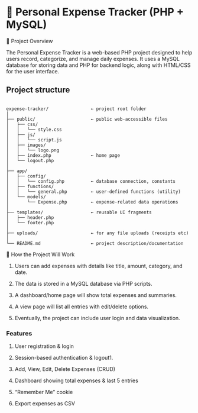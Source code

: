 # 🧾 Personal Expense Tracker (PHP + MySQL)

📁 Project Overview

The Personal Expense Tracker is a web-based PHP project designed to help users record, categorize, and manage daily expenses. It uses a MySQL database for storing data and PHP for backend logic, along with HTML/CSS for the user interface.

## Project structure

```pgsql

expense-tracker/                ← project root folder
│
├── public/                     ← public web-accessible files
│   ├── css/
│   │   └── style.css
│   ├── js/
│   │   └── script.js
│   ├── images/
│   │   └── logo.png
│   ├── index.php               ← home page
│   └── logout.php
│
├── app/
│   ├── config/
│   │   └── config.php          ← database connection, constants
│   ├── functions/
│   │   └── general.php         ← user-defined functions (utility)
│   └── models/
│       └── Expense.php         ← expense-related data operations
│
├── templates/                  ← reusable UI fragments
│   ├── header.php
│   └── footer.php
│
├── uploads/                    ← for any file uploads (receipts etc)
│
└── README.md                   ← project description/documentation

```

🔧 How the Project Will Work

1. Users can add expenses with details like title, amount, category, and date.

2. The data is stored in a MySQL database via PHP scripts.

3. A dashboard/home page will show total expenses and summaries.

4. A view page will list all entries with edit/delete options.

5. Eventually, the project can include user login and data visualization.

### Features

1. User registration & login

2. Session-based authentication & logout1.

3. Add, View, Edit, Delete Expenses (CRUD)

4. Dashboard showing total expenses & last 5 entries

5. “Remember Me” cookie

6. Export expenses as CSV
